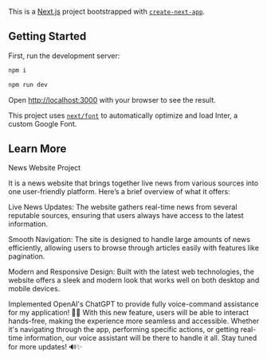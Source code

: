 This is a [Next.js](https://nextjs.org/) project bootstrapped with [`create-next-app`](https://github.com/vercel/next.js/tree/canary/packages/create-next-app).

## Getting Started

First, run the development server:

```bash
npm i
```
```bash
npm run dev
```

Open [http://localhost:3000](http://localhost:3000) with your browser to see the result.

This project uses [`next/font`](https://nextjs.org/docs/basic-features/font-optimization) to automatically optimize and load Inter, a custom Google Font.

## Learn More

News Website Project

It is a news website that brings together live news from various sources into one user-friendly platform. Here’s a brief overview of what it offers:

Live News Updates: The website gathers real-time news from several reputable sources, ensuring that users always have access to the latest information.

Smooth Navigation: The site is designed to handle large amounts of news efficiently, allowing users to browse through articles easily with features like pagination.

Modern and Responsive Design: Built with the latest web technologies, the website offers a sleek and modern look that works well on both desktop and mobile devices.

Implemented OpenAI's ChatGPT to provide fully voice-command assistance for my application! 🎤💬
With this new feature, users will be able to interact hands-free, making the experience more seamless and accessible. Whether it's navigating through the app, performing specific actions, or getting real-time information, our voice assistant will be there to handle it all.
Stay tuned for more updates! 🔊✨
